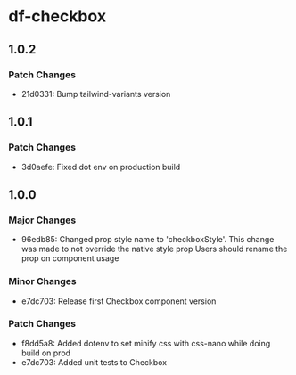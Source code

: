 # df-checkbox

## 1.0.2

### Patch Changes

- 21d0331: Bump tailwind-variants version

## 1.0.1

### Patch Changes

- 3d0aefe: Fixed dot env on production build

## 1.0.0

### Major Changes

- 96edb85: Changed prop style name to 'checkboxStyle'.
  This change was made to not override the native style prop
  Users should rename the prop on component usage

### Minor Changes

- e7dc703: Release first Checkbox component version

### Patch Changes

- f8dd5a8: Added dotenv to set minify css with css-nano while doing build on prod
- e7dc703: Added unit tests to Checkbox

